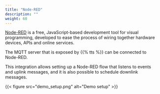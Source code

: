 ```yaml
---
title: "Node-RED"
description: ""
weight: 60
---
```


[Node-RED](https://nodered.org/) is a free, JavaScript-based development tool for visual programming, developed to ease the process of wiring together hardware devices, APIs and online services.

The MQTT server that is exposed by {{% tts %}} can be connected to Node-RED. 

<!--more-->

This integration allows setting up a Node-RED flow that listens to events and uplink messages, and it is also possible to schedule downlink messages.

{{< figure src="demo_setup.png" alt="Demo setup" >}}
